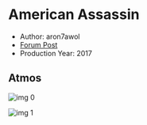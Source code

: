 # American Assassin

* Author: aron7awol
* [Forum Post](https://www.avsforum.com/threads/bass-eq-for-filtered-movies.2995212/post-56753210)
* Production Year: 2017

## Atmos

![img 0](https://i.imgur.com/NsvPRdE.jpg)

![img 1](https://i.imgur.com/umpBRnr.jpg)

